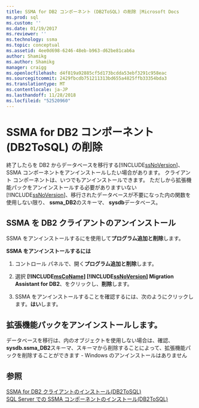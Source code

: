 ```yaml
---
title: SSMA for DB2 コンポーネント (DB2ToSQL) の削除 |Microsoft Docs
ms.prod: sql
ms.custom: ''
ms.date: 01/19/2017
ms.reviewer: ''
ms.technology: ssma
ms.topic: conceptual
ms.assetid: 4ee0d698-6246-48eb-b963-d62be81cab6a
author: Shamikg
ms.author: Shamikg
manager: craigg
ms.openlocfilehash: d4f819a92885cf5d173bcdda53ebf3291c958eac
ms.sourcegitcommit: 2429fbcdb751211313bd655a4825ffb33354bda3
ms.translationtype: MT
ms.contentlocale: ja-JP
ms.lasthandoff: 11/28/2018
ms.locfileid: "52520960"
---
```

# <a name="removing-ssma-for-db2-components-db2tosql"></a>SSMA for DB2 コンポーネント (DB2ToSQL) の削除
終了したらを DB2 からデータベースを移行する[!INCLUDE[ssNoVersion](../../includes/ssnoversion-md.md)]、SSMA コンポーネントをアンインストールしたい場合があります。 クライアント コンポーネントは、いつでもアンインストールできます。 ただしから拡張機能パックをアンインストールする必要がありますいない[!INCLUDE[ssNoVersion](../../includes/ssnoversion-md.md)]、移行されたデータベースが不要になった内の関数を使用しない限り、 **ssma_DB2**のスキーマ、 **sysdb**データベース。  
  
## <a name="uninstalling-the-ssma-for-db2-client"></a>SSMA を DB2 クライアントのアンインストール  
SSMA をアンインストールするにを使用して**プログラム追加と削除**します。  
  
**SSMA をアンインストールするには**  
  
1.  コントロール パネルで、開く**プログラム追加と削除**します。  
  
2.  選択 **[!INCLUDE[msCoName](../../includes/msconame_md.md)] [!INCLUDE[ssNoVersion](../../includes/ssnoversion-md.md)] Migration Assistant for DB2**、をクリックし、**削除**します。  
  
3.  SSMA をアンインストールすることを確認するには、次のようにクリックします。**はい**します。  
  
## <a name="uninstalling-the-extension-pack"></a>拡張機能パックをアンインストールします。  
データベースを移行は、内のオブジェクトを使用しない場合は、確認、 **sysdb.ssma_DB2**スキーマ、スキーマから削除することによって、拡張機能パックを削除することができます - Windows のアンインストールはありません  
  
## <a name="see-also"></a>参照  
[SSMA for DB2 クライアントのインストール&#40;DB2ToSQL&#41;](../../ssma/db2/installing-ssma-for-db2-client-db2tosql.md)  
[SQL Server での SSMA コンポーネントのインストール&#40;DB2ToSQL&#41;](../../ssma/db2/installing-ssma-components-on-sql-server-db2tosql.md)  
  
